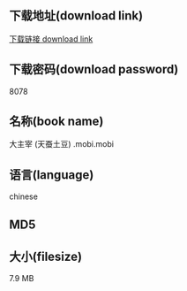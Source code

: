 ## 下载地址(download link)
[下载链接 download link](https://tutu365.netlify.app/?s=%E5%A4%A7%E4%B8%BB%E5%AE%B0+%28%E5%A4%A9%E8%9A%95%E5%9C%9F%E8%B1%86%29+.mobi)

## 下载密码(download password)
8078

## 名称(book name)
大主宰 (天蚕土豆) .mobi.mobi

## 语言(language)
chinese

## MD5


## 大小(filesize)
7.9 MB
